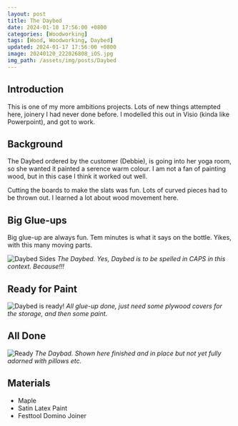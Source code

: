 ```yaml
---
layout: post
title: The Daybed
date: 2024-01-10 17:56:00 +0800
categories: [Woodworking]
tags: [Wood, Woodworking, Daybed]
updated: 2024-01-17 17:56:00 +0800
image: 20240120_222026808_iOS.jpg
img_path: /assets/img/posts/Daybed
---
```


## Introduction

This is one of my more ambitions projects. Lots of new things attempted here, joinery I had never done before.  I modelled this out in Visio (kinda like Powerpoint), and got to work.

## Background

The Daybed ordered by the customer (Debbie), is going into her yoga room, so she wanted it painted a serence warm colour.  I am not a fan of painting wood, but in this case I think it worked out well.

Cutting the boards to make the slats was fun.  Lots of curved pieces had to be thrown out.  I learned a lot about wood movement here.

## Big Glue-ups

Big glue-up are always fun.  Tem minutes is what it says on the bottle.  Yikes, with this many moving parts.

![Daybed Sides][Daybed Sides]
_The Daybed.  Yes, Daybed is to be spelled in CAPS in this context.  Because!!!_

## Ready for Paint
![Daybed is ready!][Daybed Ready]
_All glue-up done, just need some plywood covers for the storage, and then some paint._

## All Done

![Ready][Daybed Uncovered]
_The Daybad.  Shown here finished and in place but not yet fully adorned with pillows etc._

## Materials

- Maple
- Satin Latex Paint
- Festtool Domino Joiner

[Daybed Sides]: 20191006_210910.jpg
[Daybed Uncovered]: 20191225_174206.jpg
[Daybed Ready]: 20191101_212037.jpg
